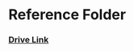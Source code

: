 # Reference Folder
### [Drive Link](https://drive.google.com/drive/folders/1N6B-sop6DJofySVLu_OPVCQPa2b7sBpQ?usp=sharing)
